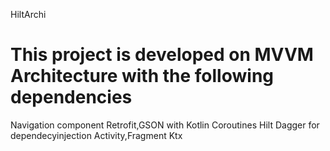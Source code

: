 HiltArchi
# This project is developed on MVVM Architecture with the following dependencies
  Navigation component
  Retrofit,GSON with Kotlin Coroutines
  Hilt Dagger for dependecyinjection
  Activity,Fragment Ktx
